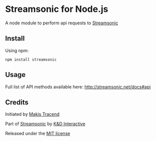# Streamsonic for Node.js

A node module to perform api requests to [Streamsonic](http://streamsonic.net/)


## Install

Using npm:
```
npm install streamsonic
```


## Usage

Full list of API methods available here: http://streamsonic.net/docs#api


## Credits

Initiated by [Makis Tracend](http://github.com/tracend)

Part of [Streamsonic](http://streamsonic.net/) by [K&D Interactive](http://kdi.co/)

Released under the [MIT license](http://makesites.org/licenses/MIT)

